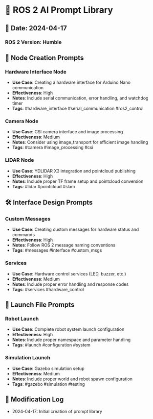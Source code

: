 # 🤖 ROS 2 AI Prompt Library

## 📅 Date: 2024-04-17

### ROS 2 Version: Humble

## 🚀 Node Creation Prompts

### Hardware Interface Node
- **Use Case**: Creating a hardware interface for Arduino Nano communication
- **Effectiveness**: High
- **Notes**: Include serial communication, error handling, and watchdog timer
- **Tags**: #hardware_interface #serial_communication #ros2_control

### Camera Node
- **Use Case**: CSI camera interface and image processing
- **Effectiveness**: Medium
- **Notes**: Consider using image_transport for efficient image handling
- **Tags**: #camera #image_processing #csi

### LiDAR Node
- **Use Case**: YDLIDAR X3 integration and pointcloud publishing
- **Effectiveness**: High
- **Notes**: Include proper TF frame setup and pointcloud conversion
- **Tags**: #lidar #pointcloud #slam

## 🛠️ Interface Design Prompts

### Custom Messages
- **Use Case**: Creating custom messages for hardware status and commands
- **Effectiveness**: High
- **Notes**: Follow ROS 2 message naming conventions
- **Tags**: #messages #interface #custom_msgs

### Services
- **Use Case**: Hardware control services (LED, buzzer, etc.)
- **Effectiveness**: Medium
- **Notes**: Include proper error handling and response codes
- **Tags**: #services #hardware_control

## 🚀 Launch File Prompts

### Robot Launch
- **Use Case**: Complete robot system launch configuration
- **Effectiveness**: High
- **Notes**: Include proper namespace and parameter handling
- **Tags**: #launch #configuration #system

### Simulation Launch
- **Use Case**: Gazebo simulation setup
- **Effectiveness**: Medium
- **Notes**: Include proper world and robot spawn configuration
- **Tags**: #gazebo #simulation #testing

## 📝 Modification Log
- 2024-04-17: Initial creation of prompt library 